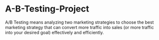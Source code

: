 # A-B-Testing-Project
A/B Testing means analyzing two marketing strategies to choose the best marketing strategy that can convert more traffic into sales (or more traffic into your desired goal) effectively and efficiently.
